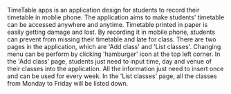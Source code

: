 TimeTable apps is an application design for students to record their timetable in moblie phone. The application aims to make students' timetable can be accessed anywhere and anytime. Timetable printed in paper is easily getting damage and lost. By recording it in mobile phone, students can prevent from missing their timetable and late for class. There are two pages in the application, which are 'Add class' and 'List classes'. Changing menu can be perform by clicking 'hamburger' icon at the top left corner. In the 'Add class' page, students just need to input time, day and venue of their classes into the application. All the information just need to insert once and can be used for every week. In the 'List classes' page, all the classes from Monday to Friday will be listed down. 
